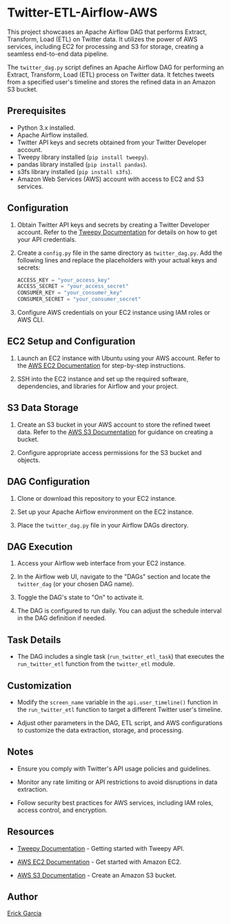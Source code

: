 # Twitter-ETL-Airflow-AWS
This project showcases an Apache Airflow DAG that performs Extract, Transform, Load (ETL) on Twitter data. It utilizes the power of AWS services, including EC2 for processing and S3 for storage, creating a seamless end-to-end data pipeline.

The `twitter_dag.py` script defines an Apache Airflow DAG for performing an Extract, Transform, Load (ETL) process on Twitter data. It fetches tweets from a specified user's timeline and stores the refined data in an Amazon S3 bucket.

## Prerequisites

- Python 3.x installed.
- Apache Airflow installed.
- Twitter API keys and secrets obtained from your Twitter Developer account.
- Tweepy library installed (`pip install tweepy`).
- pandas library installed (`pip install pandas`).
- s3fs library installed (`pip install s3fs`).
- Amazon Web Services (AWS) account with access to EC2 and S3 services.

## Configuration

1. Obtain Twitter API keys and secrets by creating a Twitter Developer account. Refer to the [Tweepy Documentation](http://docs.tweepy.org/en/stable/getting_started.html) for details on how to get your API credentials.

2. Create a `config.py` file in the same directory as `twitter_dag.py`. Add the following lines and replace the placeholders with your actual keys and secrets:

    ```python
    ACCESS_KEY = "your_access_key"
    ACCESS_SECRET = "your_access_secret"
    CONSUMER_KEY = "your_consumer_key"
    CONSUMER_SECRET = "your_consumer_secret"
    ```

3. Configure AWS credentials on your EC2 instance using IAM roles or AWS CLI.

## EC2 Setup and Configuration

1. Launch an EC2 instance with Ubuntu using your AWS account. Refer to the [AWS EC2 Documentation](https://docs.aws.amazon.com/AWSEC2/latest/UserGuide/EC2_GetStarted.html) for step-by-step instructions.

2. SSH into the EC2 instance and set up the required software, dependencies, and libraries for Airflow and your project.

## S3 Data Storage

1. Create an S3 bucket in your AWS account to store the refined tweet data. Refer to the [AWS S3 Documentation](https://docs.aws.amazon.com/AmazonS3/latest/gsg/CreatingABucket.html) for guidance on creating a bucket.

2. Configure appropriate access permissions for the S3 bucket and objects.

## DAG Configuration

1. Clone or download this repository to your EC2 instance.

2. Set up your Apache Airflow environment on the EC2 instance.

3. Place the `twitter_dag.py` file in your Airflow DAGs directory.

## DAG Execution

1. Access your Airflow web interface from your EC2 instance.

2. In the Airflow web UI, navigate to the "DAGs" section and locate the `twitter_dag` (or your chosen DAG name).

3. Toggle the DAG's state to "On" to activate it.

4. The DAG is configured to run daily. You can adjust the schedule interval in the DAG definition if needed.

## Task Details

- The DAG includes a single task (`run_twitter_etl_task`) that executes the `run_twitter_etl` function from the `twitter_etl` module.

## Customization

- Modify the `screen_name` variable in the `api.user_timeline()` function in the `run_twitter_etl` function to target a different Twitter user's timeline.

- Adjust other parameters in the DAG, ETL script, and AWS configurations to customize the data extraction, storage, and processing.

## Notes

- Ensure you comply with Twitter's API usage policies and guidelines.

- Monitor any rate limiting or API restrictions to avoid disruptions in data extraction.

- Follow security best practices for AWS services, including IAM roles, access control, and encryption.

## Resources

- [Tweepy Documentation](http://docs.tweepy.org/en/stable/getting_started.html) - Getting started with Tweepy API.

- [AWS EC2 Documentation](https://docs.aws.amazon.com/AWSEC2/latest/UserGuide/EC2_GetStarted.html) - Get started with Amazon EC2.

- [AWS S3 Documentation](https://docs.aws.amazon.com/AmazonS3/latest/gsg/CreatingABucket.html) - Create an Amazon S3 bucket.

## Author

[Erick Garcia](https://www.linkedin.com/in/erickmanalastasgarcia/)


